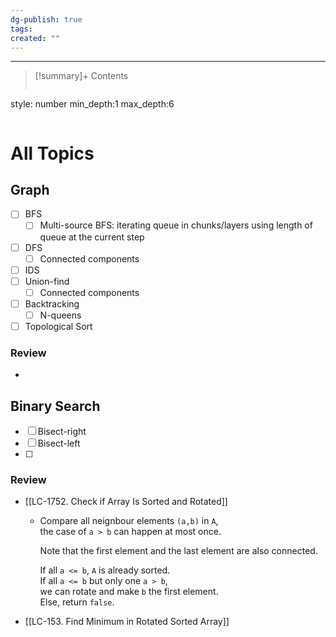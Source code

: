 ```yaml
---
dg-publish: true
tags: 
created: ""
---
```

---

>[!summary]+ Contents
>```toc
style: number
min_depth:1
max_depth:6 
>```

# All Topics

## Graph

- [ ] BFS
	- [ ] Multi-source BFS: iterating queue in chunks/layers using length of queue at the current step
- [ ] DFS
	- [ ] Connected components
- [ ] IDS
- [ ] Union-find
	- [ ] Connected components
- [ ] Backtracking
	- [ ] N-queens

- [ ] Topological Sort 

### Review 
- 


## Binary Search
- [ ] Bisect-right
- [ ] Bisect-left
- [ ] 

### Review
- [[LC-1752. Check if Array Is Sorted and Rotated]]  
	- Compare all neignbour elements `(a,b)` in `A`,  
		the case of `a > b` can happen at most once.
		
		Note that the first element and the last element are also connected.
		
		If all `a <= b`, `A` is already sorted.  
		If all `a <= b` but only one `a > b`,  
		we can rotate and make `b` the first element.  
		Else, return `false`.

- [[LC-153. Find Minimum in Rotated Sorted Array]]

